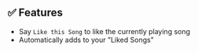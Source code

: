 ## ✅ Features

- Say `Like this Song` to like the currently playing song
- Automatically adds to your "Liked Songs"
